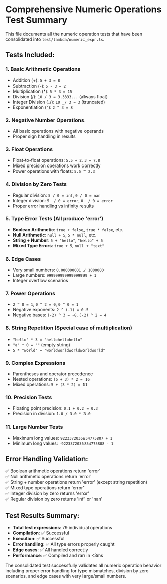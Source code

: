 # Comprehensive Numeric Operations Test Summary

This file documents all the numeric operation tests that have been consolidated into `test/lambda/numeric_expr.ls`.

## Tests Included:

### 1. Basic Arithmetic Operations
- Addition (+): `5 + 3 = 8`
- Subtraction (-): `5 - 3 = 2` 
- Multiplication (*): `5 * 3 = 15`
- Division (/): `10 / 3 = 3.3333...` (always float)
- Integer Division (_/): `10 _/ 3 = 3` (truncated)
- Exponentiation (^): `2 ^ 3 = 8`

### 2. Negative Number Operations
- All basic operations with negative operands
- Proper sign handling in results

### 3. Float Operations
- Float-to-float operations: `5.5 + 2.3 = 7.8`
- Mixed precision operations work correctly
- Power operations with floats: `5.5 ^ 2.3`

### 4. Division by Zero Tests
- Regular division: `5 / 0 = inf`, `0 / 0 = nan`
- Integer division: `5 _/ 0 = error`, `0 _/ 0 = error`
- Proper error handling vs infinity results

### 5. Type Error Tests (All produce 'error')
- **Boolean Arithmetic**: `true + false`, `true * false`, etc.
- **Null Arithmetic**: `null + 5`, `5 * null`, etc.
- **String + Number**: `5 + "hello"`, `"hello" + 5`
- **Mixed Type Errors**: `true + 5`, `null + "text"`

### 6. Edge Cases
- Very small numbers: `0.000000001 / 1000000`
- Large numbers: `999999999999999999 + 1`
- Integer overflow scenarios

### 7. Power Operations
- `2 ^ 0 = 1`, `0 ^ 2 = 0`, `0 ^ 0 = 1`
- Negative exponents: `2 ^ (-1) = 0.5`
- Negative bases: `(-2) ^ 3 = -8`, `(-2) ^ 2 = 4`

### 8. String Repetition (Special case of multiplication)
- `"hello" * 3 = "hellohellohello"`
- `"a" * 0 = ""` (empty string)
- `5 * "world" = "worldworldworldworldworld"`

### 9. Complex Expressions
- Parentheses and operator precedence
- Nested operations: `(5 + 3) * 2 = 16`
- Mixed operations: `5 + (3 * 2) = 11`

### 10. Precision Tests
- Floating point precision: `0.1 + 0.2 = 0.3`
- Precision in division: `1.0 / 3.0 * 3.0`

### 11. Large Number Tests
- Maximum long values: `9223372036854775807 + 1`
- Minimum long values: `-9223372036854775808 - 1`

## Error Handling Validation:
✅ Boolean arithmetic operations return 'error'  
✅ Null arithmetic operations return 'error'  
✅ String + number operations return 'error' (except string repetition)  
✅ Mixed type operations return 'error'  
✅ Integer division by zero returns 'error'  
✅ Regular division by zero returns 'inf' or 'nan'  

## Test Results Summary:
- **Total test expressions**: 79 individual operations
- **Compilation**: ✅ Successful  
- **Execution**: ✅ Successful  
- **Error handling**: ✅ All type errors properly caught  
- **Edge cases**: ✅ All handled correctly  
- **Performance**: ✅ Compiled and ran in <3ms  

The consolidated test successfully validates all numeric operation behavior including proper error handling for type mismatches, division by zero scenarios, and edge cases with very large/small numbers.
